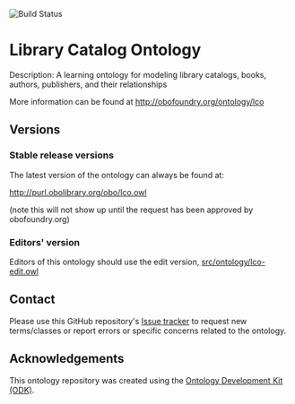 
![Build Status](https://github.com/Aravind-Murugaiyan-ML/sample-ontology-library-catalog/actions/workflows/qc.yml/badge.svg)
# Library Catalog Ontology

Description: A learning ontology for modeling library catalogs, books, authors, publishers, and their relationships

More information can be found at http://obofoundry.org/ontology/lco

## Versions

### Stable release versions

The latest version of the ontology can always be found at:

http://purl.obolibrary.org/obo/lco.owl

(note this will not show up until the request has been approved by obofoundry.org)

### Editors' version

Editors of this ontology should use the edit version, [src/ontology/lco-edit.owl](src/ontology/lco-edit.owl)

## Contact

Please use this GitHub repository's [Issue tracker](https://github.com/Aravind-Murugaiyan-ML/sample-ontology-library-catalog/issues) to request new terms/classes or report errors or specific concerns related to the ontology.

## Acknowledgements

This ontology repository was created using the [Ontology Development Kit (ODK)](https://github.com/INCATools/ontology-development-kit).